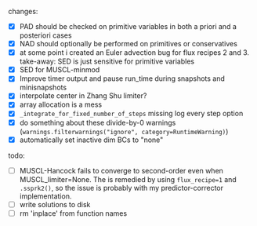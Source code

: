 changes:
- [x] PAD should be checked on primitive variables in both a priori and a posteriori cases
- [x] NAD should optionally be performed on primitives or conservatives
- [x] at some point i created an Euler advection bug for flux recipes 2 and 3. take-away: SED is just sensitive for primitive variables
- [x] SED for MUSCL-minmod
- [x] Improve timer output and pause run_time during snapshots and minisnapshots
- [x] interpolate center in Zhang Shu limiter?
- [x] array allocation is a mess
- [x] `_integrate_for_fixed_number_of_steps` missing log every step option
- [x] do something about these divide-by-0 warnings (`warnings.filterwarnings("ignore", category=RuntimeWarning)`)
- [x] automatically set inactive dim BCs to "none"

todo:
- [ ] MUSCL-Hancock fails to converge to second-order even when MUSCL_limiter=None. The is remedied by using `flux_recipe=1` and `.ssprk2()`, so the issue is probably with my predictor-corrector implementation.
- [ ] write solutions to disk
- [ ] rm 'inplace' from function names
